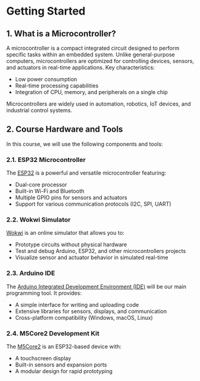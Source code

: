 # Getting Started

## 1. What is a Microcontroller?

A microcontroller is a compact integrated circuit designed to perform specific tasks within an embedded system. Unlike general-purpose computers, microcontrollers are optimized for controlling devices, sensors, and actuators in real-time applications.
Key characteristics:

- Low power consumption
- Real-time processing capabilities
- Integration of CPU, memory, and peripherals on a single chip

Microcontrollers are widely used in automation, robotics, IoT devices, and industrial control systems.

## 2. Course Hardware and Tools

In this course, we will use the following components and tools:

### 2.1. ESP32 Microcontroller

The [ESP32](https://www.espressif.com/en/products/socs/esp32) is a powerful and versatile microcontroller featuring:

- Dual-core processor
- Built-in Wi-Fi and Bluetooth
- Multiple GPIO pins for sensors and actuators
- Support for various communication protocols (I2C, SPI, UART)

### 2.2. Wokwi Simulator

[Wokwi](https://wokwi.com/) is an online simulator that allows you to:

- Prototype circuits without physical hardware
- Test and debug Arduino, ESP32, and other microcontrollers projects
- Visualize sensor and actuator behavior in simulated real-time
  
### 2.3. Arduino IDE

The [Arduino Integrated Development Environment (IDE)](https://docs.arduino.cc/software/ide/#ide-v2) will be our main programming tool. It provides:

- A simple interface for writing and uploading code
- Extensive libraries for sensors, displays, and communication
- Cross-platform compatibility (Windows, macOS, Linux)

### 2.4. M5Core2 Development Kit

The [M5Core2](https://docs.m5stack.com/en/core/core2) is an ESP32-based device with:

- A touchscreen display
- Built-in sensors and expansion ports
- A modular design for rapid prototyping



